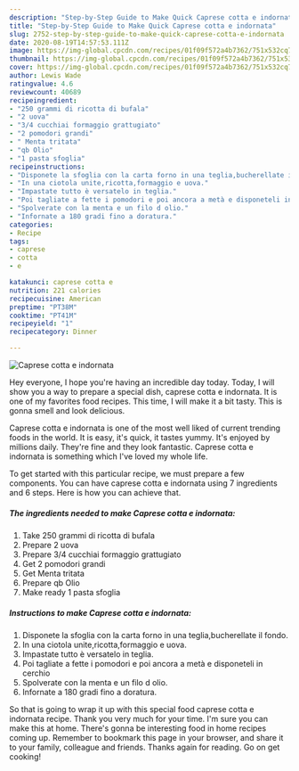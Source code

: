 ```yaml
---
description: "Step-by-Step Guide to Make Quick Caprese cotta e indornata"
title: "Step-by-Step Guide to Make Quick Caprese cotta e indornata"
slug: 2752-step-by-step-guide-to-make-quick-caprese-cotta-e-indornata
date: 2020-08-19T14:57:53.111Z
image: https://img-global.cpcdn.com/recipes/01f09f572a4b7362/751x532cq70/caprese-cotta-e-indornata-recipe-main-photo.jpg
thumbnail: https://img-global.cpcdn.com/recipes/01f09f572a4b7362/751x532cq70/caprese-cotta-e-indornata-recipe-main-photo.jpg
cover: https://img-global.cpcdn.com/recipes/01f09f572a4b7362/751x532cq70/caprese-cotta-e-indornata-recipe-main-photo.jpg
author: Lewis Wade
ratingvalue: 4.6
reviewcount: 40689
recipeingredient:
- "250 grammi di ricotta di bufala"
- "2 uova"
- "3/4 cucchiai formaggio grattugiato"
- "2 pomodori grandi"
- " Menta tritata"
- "qb Olio"
- "1 pasta sfoglia"
recipeinstructions:
- "Disponete la sfoglia con la carta forno in una teglia,bucherellate il fondo."
- "In una ciotola unite,ricotta,formaggio e uova."
- "Impastate tutto è versatelo in teglia."
- "Poi tagliate a fette i pomodori e poi ancora a metà e disponeteli in cerchio"
- "Spolverate con la menta e un filo d olio."
- "Infornate a 180 gradi fino a doratura."
categories:
- Recipe
tags:
- caprese
- cotta
- e

katakunci: caprese cotta e 
nutrition: 221 calories
recipecuisine: American
preptime: "PT38M"
cooktime: "PT41M"
recipeyield: "1"
recipecategory: Dinner

---
```



![Caprese cotta e indornata](https://img-global.cpcdn.com/recipes/01f09f572a4b7362/751x532cq70/caprese-cotta-e-indornata-recipe-main-photo.jpg)

Hey everyone, I hope you're having an incredible day today. Today, I will show you a way to prepare a special dish, caprese cotta e indornata. It is one of my favorites food recipes. This time, I will make it a bit tasty. This is gonna smell and look delicious.



Caprese cotta e indornata is one of the most well liked of current trending foods in the world. It is easy, it's quick, it tastes yummy. It's enjoyed by millions daily. They're fine and they look fantastic. Caprese cotta e indornata is something which I've loved my whole life.


To get started with this particular recipe, we must prepare a few components. You can have caprese cotta e indornata using 7 ingredients and 6 steps. Here is how you can achieve that.

<!--inarticleads1-->

##### The ingredients needed to make Caprese cotta e indornata:

1. Take 250 grammi di ricotta di bufala
1. Prepare 2 uova
1. Prepare 3/4 cucchiai formaggio grattugiato
1. Get 2 pomodori grandi
1. Get  Menta tritata
1. Prepare qb Olio
1. Make ready 1 pasta sfoglia




<!--inarticleads2-->

##### Instructions to make Caprese cotta e indornata:

1. Disponete la sfoglia con la carta forno in una teglia,bucherellate il fondo.
1. In una ciotola unite,ricotta,formaggio e uova.
1. Impastate tutto è versatelo in teglia.
1. Poi tagliate a fette i pomodori e poi ancora a metà e disponeteli in cerchio
1. Spolverate con la menta e un filo d olio.
1. Infornate a 180 gradi fino a doratura.




So that is going to wrap it up with this special food caprese cotta e indornata recipe. Thank you very much for your time. I'm sure you can make this at home. There's gonna be interesting food in home recipes coming up. Remember to bookmark this page in your browser, and share it to your family, colleague and friends. Thanks again for reading. Go on get cooking!
